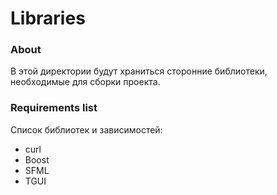 # Libraries

### About
В этой директории будут храниться сторонние библиотеки, необходимые для сборки проекта.

### Requirements list
Список библиотек и зависимостей:
- curl
- Boost
- SFML
- TGUI
